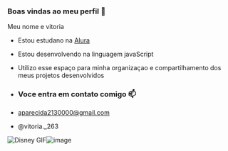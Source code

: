 ### Boas vindas ao meu perfil 💙

Meu nome e vitoria 

- Estou estudano na [Alura](https://www.alura.com.br)
- Estou desenvolvendo na linguagem javaScript
- Utilizo esse espaço para minha organizaçao e compartilhamento dos meus projetos desenvolvidos 

- ### Voce entra em contato comigo 📫

- aparecida2130000@gmail.com
- @vitoria._263

<img src="https://media1.tenor.com/m/6QY-2NYOFTsAAAAC/disney.gif" alt="Disney GIF"/>![image](https://github.com/user-attachments/assets/19f99b54-a07d-4692-8608-cd921f7c22d2)
